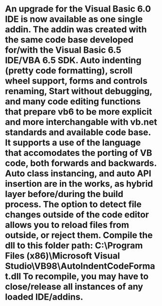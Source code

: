 # An upgrade for the Visual Basic 6.0 IDE is now available as one single addin.  The addin was created with the same code base developed for/with the Visual Basic 6.5 IDE/VBA 6.5 SDK.  Auto indenting (pretty code formatting), scroll wheel support, forms and controls renaming, Start without debugging, and many code editing functions that prepare vb6 to be more explicit and more interchangable with vb.net standards and available code base. It supports a use of the language that accomodates the porting of VB code, both forwards and backwards.  Auto class instancing, and auto API insertion are in the works, as hybrid layer before/during the build process.  The option to detect file changes outside of the code editor allows you to reload files from outside, or reject them.  Compile the dll to this folder path: C:\Program Files (x86)\Microsoft Visual Studio\VB98\AutoIndentCodeFormat.dll To recompile, you may have to close/release all instances of any loaded IDE/addins.
